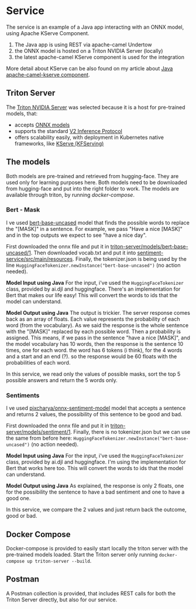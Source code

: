 # Service

The service is an example of a Java app interacting with an ONNX model, using Apache KServe Component.

1) The Java app is using REST via apache-camel Undertow
2) the ONNX model is hosted on a Triton NVIDIA Server (locally)
3) the latest apache-camel KServe component is used for the integration

More detail about KServe can be also found on my article
about [Java apache-camel-kserve component](https://www.baeldung.com/java-apache-camel-kserve).

## Triton Server

The [Triton NVIDIA Server](https://docs.nvidia.com/deeplearning/triton-inference-server/user-guide/docs/tutorials/Conceptual_Guide/Part_1-model_deployment/README.html)
was selected because it is a host for pre-trained models, that:

- accepts [ONNX models](https://onnx.ai/)
- supports the
  standard [V2 Inference Protocol](https://kserve.github.io/website/docs/concepts/architecture/data-plane/v2-protocol)
- offers scalability easily, with deployment in Kubernetes native frameworks,
  like [KServe (KFServing)](https://www.kubeflow.org/docs/components/kserve/introduction/)

## The models

Both models are pre-trained and retrieved from hugging-face. They are used only for learning purposes here.
Both models need to be downloaded from hugging-face and put into the right folder to work.
The models are available through triton, by running _docker-compose_.

### Bert - Mask

I ve used [bert-base-uncased](https://huggingface.co/google-bert/bert-base-uncased/tree/main) model that finds the
possible words to replace the "[MASK]" in a sentence. For example, we pass "Have a nice [MASK]" and in the top outputs
we expect to see "have a nice day".

First downloaded the onnx file and put it
in [triton-server/models/bert-base-uncased/1](triton-server/models/bert-base-uncased/1). Then downloaded vocab.txt and
put it into [sentiment-service/src/main/resources](sentiment-service/src/main/resources). Finally, the tokenizer.json is
being used by the line `HuggingFaceTokenizer.newInstance("bert-base-uncased")` (no action needed).

**Model Input using Java**
For the input, i've used the `HuggingFaceTokenizer` class, provided by ai.djl and huggingface. There's an implementation
for Bert that makes our life easy! This will convert the words to ids that the model can understand.

**Model Output using Java**
The output is trickier. The server response comes back as an array of floats. Each value represents the probability of
each word (from the vocabulary). As we said the response is the whole sentence with the "[MASK]" replaced by each
possible word. Then a probability is assigned. This means, if we pass in the sentence "have a nice [MASK]", and the
model vocabulary has 10 words, then the response is the sentence 10 times, one for each word. the word has 6 tokens (i
think), for the 4 words and a start and an end (?). so the response would be 60 floats with the probabilities of each
word.

In this service, we read only the values of possible masks, sort the top 5 possible answers and return the 5 words only.

### Sentiments

I ve used [pjxcharya/onnx-sentiment-model](https://huggingface.co/pjxcharya/onnx-sentiment-model/tree/main) model that
accepts a sentence and returns 2 values, the possibility of this sentence to be good and bad.

First downloaded the onnx file and put it in [triton-server/models/sentiment/1](triton-server/models/sentiment/1).
Finally, there is no tokenizer.json but we can use the same from before here:
`HuggingFaceTokenizer.newInstance("bert-base-uncased")` (no action needed).

**Model Input using Java**
For the input, i've used the `HuggingFaceTokenizer` class, provided by ai.djl and huggingface. I'm using the
implementation for Bert that works here too. This will convert the words to ids that the model can understand.

**Model Output using Java**
As explained, the response is only 2 floats, one for the possibility the sentence to have a bad sentiment and one to
have a good one.

In this service, we compare the 2 values and just return back the outcome, good or bad.

## Docker Compose

Docker-compose is provided to easily start locally the triton server with the pre-trained models loaded. Start the
Triton server only running `docker-compose up triton-server --build`.

## Postman

A Postman collection is provided, that includes REST calls for both the Triton Server directly, but also for our
service.
